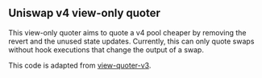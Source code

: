 ## Uniswap v4 view-only quoter

This view-only quoter aims to quote a v4 pool cheaper by removing the revert and the unused state updates. Currently, this can only quote swaps without hook executions that change the output of a swap.

This code is adapted from [view-quoter-v3](https://github.com/Uniswap/view-quoter-v3).